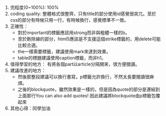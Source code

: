 1. 完程度(0~100%): 100%
2. coding quality: 
    整體格式很整齊，只有title的部分使用id感覺很突兀。至於css的部分有時候只用一行，有時候換行，感覺標準不一致。
4. 正確性：
    * 對於important的標籤應該用strong而非與粗體一樣的b。
    * 至於刪除線的部分，html5應該是不支援這個strike標籤的，用delete可能比較合適。
    * the一樣需要標籤，建議使用mark來達到效果。
    * table的標題建議使用caption標籤，而非h1。
5. 值得學習的地方：
    有將各個part以article分隔開來，很方便閱讀。
6. 建議改進的地方：
    * 然後那整段建議可以換行書寫，p標籤允許換行，不然太長要閱讀很麻煩。
    * 之後的blockquote，雖然效果是一樣的，但是因為quote的部分是連結到上面那行You can also add quotes! 因此建議將blockquote由p標籤包覆起來
7. 其他心得：同學加油